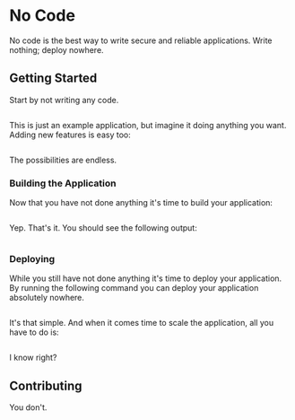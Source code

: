 # No Code

No code is the best way to write secure and reliable applications. Write nothing; deploy nowhere.

## Getting Started

Start by not writing any code.

```
```

This is just an example application, but imagine it doing anything you want. Adding new features is easy too:

```
```

The possibilities are endless.

### Building the Application

Now that you have not done anything it's time to build your application:

```
```

Yep. That's it. You should see the following output:

```
```

### Deploying

While you still have not done anything it's time to deploy your application. By running the following command you can deploy your application absolutely nowhere.

```
```

It's that simple. And when it comes time to scale the application, all you have to do is:

```
```

I know right?

## Contributing

You don't.
